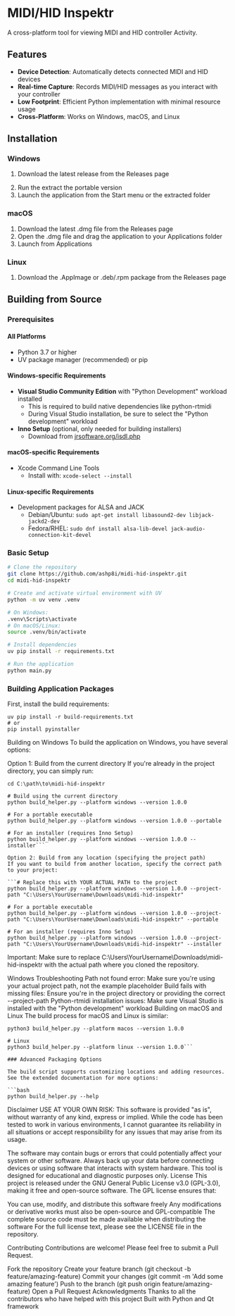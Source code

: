 # MIDI/HID Inspektr

A cross-platform tool for viewing MIDI and HID controller Activity.

## Features

- **Device Detection**: Automatically detects connected MIDI and HID devices
- **Real-time Capture**: Records MIDI/HID messages as you interact with your controller
- **Low Footprint**: Efficient Python implementation with minimal resource usage
- **Cross-Platform**: Works on Windows, macOS, and Linux

## Installation

### Windows

1. Download the latest release from the Releases page
<!-- 2. Run the installer or extract the portable version -->
2. Run the extract the portable version
3. Launch the application from the Start menu or the extracted folder

### macOS

1. Download the latest .dmg file from the Releases page
2. Open the .dmg file and drag the application to your Applications folder
3. Launch from Applications

### Linux

1. Download the .AppImage or .deb/.rpm package from the Releases page
<!-- 2. For .AppImage: Make executable with `chmod +x MIDIDocTool.AppImage` and run it
3. For .deb: Install with `sudo dpkg -i midi-doc-tool.deb`
4. For .rpm: Install with `sudo rpm -i midi-doc-tool.rpm` -->

## Building from Source

### Prerequisites

#### All Platforms
- Python 3.7 or higher
- UV package manager (recommended) or pip

#### Windows-specific Requirements
- **Visual Studio Community Edition** with "Python Development" workload installed
  - This is required to build native dependencies like python-rtmidi
  - During Visual Studio installation, be sure to select the "Python development" workload
- **Inno Setup** (optional, only needed for building installers)
  - Download from [jrsoftware.org/isdl.php](https://jrsoftware.org/isdl.php)

#### macOS-specific Requirements
- Xcode Command Line Tools
  - Install with: `xcode-select --install`

#### Linux-specific Requirements
- Development packages for ALSA and JACK
  - Debian/Ubuntu: `sudo apt-get install libasound2-dev libjack-jackd2-dev`
  - Fedora/RHEL: `sudo dnf install alsa-lib-devel jack-audio-connection-kit-devel`

### Basic Setup

```bash
# Clone the repository
git clone https://github.com/ashp8i/midi-hid-inspektr.git
cd midi-hid-inspektr

# Create and activate virtual environment with UV
python -m uv venv .venv

# On Windows:
.venv\Scripts\activate
# On macOS/Linux:
source .venv/bin/activate

# Install dependencies
uv pip install -r requirements.txt

# Run the application
python main.py
```

### Building Application Packages

First, install the build requirements:

```
uv pip install -r build-requirements.txt
# or
pip install pyinstaller
```

Building on Windows
To build the application on Windows, you have several options:

Option 1: Build from the current directory
If you're already in the project directory, you can simply run:

```# Navigate to the project directory first
cd C:\path\to\midi-hid-inspektr

# Build using the current directory
python build_helper.py --platform windows --version 1.0.0 

# For a portable executable
python build_helper.py --platform windows --version 1.0.0 --portable

# For an installer (requires Inno Setup)
python build_helper.py --platform windows --version 1.0.0 --installer```

Option 2: Build from any location (specifying the project path)
If you want to build from another location, specify the correct path to your project:

```# Replace this with YOUR ACTUAL PATH to the project
python build_helper.py --platform windows --version 1.0.0 --project-path "C:\Users\YourUsername\Downloads\midi-hid-inspektr"

# For a portable executable 
python build_helper.py --platform windows --version 1.0.0 --project-path "C:\Users\YourUsername\Downloads\midi-hid-inspektr" --portable

# For an installer (requires Inno Setup)
python build_helper.py --platform windows --version 1.0.0 --project-path "C:\Users\YourUsername\Downloads\midi-hid-inspektr" --installer
```
Important: Make sure to replace C:\Users\YourUsername\Downloads\midi-hid-inspektr with the actual path where you cloned the repository.

Windows Troubleshooting
Path not found error: Make sure you're using your actual project path, not the example placeholder
Build fails with missing files: Ensure you're in the project directory or providing the correct --project-path
Python-rtmidi installation issues: Make sure Visual Studio is installed with the "Python development" workload
Building on macOS and Linux
The build process for macOS and Linux is similar:

```# macOS
python3 build_helper.py --platform macos --version 1.0.0

# Linux
python3 build_helper.py --platform linux --version 1.0.0```

### Advanced Packaging Options

The build script supports customizing locations and adding resources. See the extended documentation for more options:

```bash
python build_helper.py --help
```

Disclaimer
USE AT YOUR OWN RISK: This software is provided "as is", without warranty of any kind, express or implied. While the code has been tested to work in various environments, I cannot guarantee its reliability in all situations or accept responsibility for any issues that may arise from its usage.

The software may contain bugs or errors that could potentially affect your system or other software.
Always back up your data before connecting devices or using software that interacts with system hardware.
This tool is designed for educational and diagnostic purposes only.
License
This project is released under the GNU General Public License v3.0 (GPL-3.0), making it free and open-source software. The GPL license ensures that:

You can use, modify, and distribute this software freely
Any modifications or derivative works must also be open-source and GPL-compatible
The complete source code must be made available when distributing the software
For the full license text, please see the LICENSE file in the repository.

Contributing
Contributions are welcome! Please feel free to submit a Pull Request.

Fork the repository
Create your feature branch (git checkout -b feature/amazing-feature)
Commit your changes (git commit -m 'Add some amazing feature')
Push to the branch (git push origin feature/amazing-feature)
Open a Pull Request
Acknowledgments
Thanks to all the contributors who have helped with this project
Built with Python and Qt framework